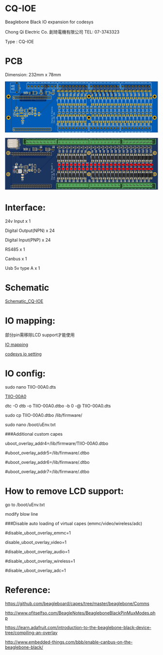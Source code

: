 # CQ-IOE
Beaglebone Black IO expansion for codesys

Chong Qi Electric Co. 創琦電機有限公司
TEL: 07-3743323

Type :  CQ-IOE

# PCB
Dimension: 232mm x 78mm 

![image](https://github.com/chilung1224/CQ-IOE/blob/main/PCB_2D.jpg)

![image](https://github.com/chilung1224/CQ-IOE/blob/main/PCB_3D.jpg)

# Interface:
24v Input x 1

Digital Output(NPN) x 24

Digital Input(PNP) x 24

RS485 x 1

Canbus x 1

Usb 5v type A x 1

# Schematic

[Schematic_CQ-IOE](https://github.com/chilung1224/CQ-IOE/blob/main/Schematic_CQ-IOE_2021-05-06.pdf)


# IO mapping:
  部分pin需移除LCD support才能使用
  
[IO mapping](https://github.com/chilung1224/CQ-IOE/blob/main/IO%20mapping.pdf)

[codesys io setting](https://github.com/chilung1224/CQ-IOE/blob/main/GPIOs_P9_P8.csv)

# IO config:
sudo nano TIIO-00A0.dts

[TIIO-00A0](https://github.com/chilung1224/CQ-IOE/blob/main/TIIO-00A0.dts)

dtc -O dtb -o TIIO-00A0.dtbo -b 0 -@ TIIO-00A0.dts

sudo cp TIIO-00A0.dtbo /lib/firmware/

sudo nano /boot/uEnv.txt

###Additional custom capes

uboot_overlay_addr4=/lib/firmware/TIIO-00A0.dtbo

#uboot_overlay_addr5=/lib/firmware/<file5>.dtbo

#uboot_overlay_addr6=/lib/firmware/<file6>.dtbo

#uboot_overlay_addr7=/lib/firmware/<file7>.dtbo

# How to remove LCD support:
go to /boot/uEnv.txt

modify blow line

###Disable auto loading of virtual capes (emmc/video/wireless/adc)

#disable_uboot_overlay_emmc=1

disable_uboot_overlay_video=1

#disable_uboot_overlay_audio=1

#disable_uboot_overlay_wireless=1

#disable_uboot_overlay_adc=1

# Reference:
https://github.com/beagleboard/capes/tree/master/beaglebone/Comms

http://www.ofitselfso.com/BeagleNotes/BeagleboneBlackPinMuxModes.php

https://learn.adafruit.com/introduction-to-the-beaglebone-black-device-tree/compiling-an-overlay

http://www.embedded-things.com/bbb/enable-canbus-on-the-beaglebone-black/

